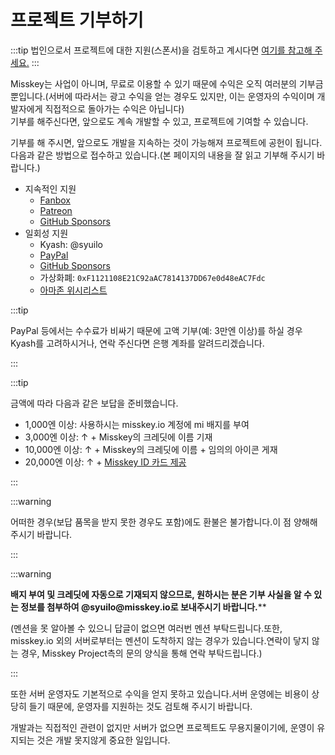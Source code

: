 # 프로젝트 기부하기

:::tip
법인으로서 프로젝트에 대한 지원(스폰서)을 검토하고 계시다면 [여기를 참고해 주세요.](/docs/become-a-sponsor/)
:::

Misskey는 사업이 아니며, 무료로 이용할 수 있기 때문에 수익은 오직 여러분의 기부금 뿐입니다.(서버에 따라서는 광고 수익을 얻는 경우도 있지만, 이는 운영자의 수익이며 개발자에게 직접적으로 돌아가는 수익은 아닙니다)\
기부를 해주신다면, 앞으로도 계속 개발할 수 있고, 프로젝트에 기여할 수 있습니다.

기부를 해 주시면, 앞으로도 개발을 지속하는 것이 가능해져 프로젝트에 공헌이 됩니다.다음과 같은 방법으로 접수하고 있습니다.(본 페이지의 내용을 잘 읽고 기부해 주시기 바랍니다.)

- 지속적인 지원
    - [Fanbox](https://syuilo.fanbox.cc/)
    - [Patreon](https://www.patreon.com/syuilo)
    - [GitHub Sponsors](https://github.com/sponsors/misskey-dev)
- 일회성 지원
    - Kyash: @syuilo
    - [PayPal](https://paypal.me/syuilo)
    - [GitHub Sponsors](https://github.com/sponsors/misskey-dev)
    - 가상화폐: `0xF1121108E21C92aAC7814137DD67e0d48eAC7Fdc`
    - [아마존 위시리스트](https://www.amazon.jp/hz/wishlist/ls/4JG4P6XKX9KD?ref_=wl_share)

:::tip

PayPal 등에서는 수수료가 비싸기 때문에 고액 기부(예: 3만엔 이상)를 하실 경우 Kyash를 고려하시거나, 연락 주신다면 은행 계좌를 알려드리겠습니다.

:::

:::tip

금액에 따라 다음과 같은 보답을 준비했습니다.

- 1,000엔 이상: 사용하시는 misskey.io 계정에 mi 배지를 부여
- 3,000엔 이상: ↑ + Misskey의 크레딧에 이름 기재
- 10,000엔 이상: ↑ + Misskey의 크레딧에 이름 + 임의의 아이콘 게재
- 20,000엔 이상: ↑ + [Misskey ID 카드 제공](/docs/mi-card/)

:::

:::warning

어떠한 경우(보답 품목을 받지 못한 경우도 포함)에도 환불은 불가합니다.이 점 양해해 주시기 바랍니다.

:::

:::warning

**배지 부여 및 크레딧에 자동으로 기재되지 않으므로, 원하시는 분은 기부 사실을 알 수 있는 정보를 첨부하여 @syuilo\@misskey.io로 보내주시기 바랍니다.**\*\*

(멘션을 못 알아볼 수 있으니 답글이 없으면 여러번 멘션 부탁드립니다.또한, misskey.io 외의 서버로부터는 멘션이 도착하지 않는 경우가 있습니다.연락이 닿지 않는 경우, Misskey Project측의 문의 양식을 통해 연락 부탁드립니다.)

:::

또한 서버 운영자도 기본적으로 수익을 얻지 못하고 있습니다.서버 운영에는 비용이 상당히 들기 때문에, 운영자를 지원하는 것도 검토해 주시기 바랍니다.

개발과는 직접적인 관련이 없지만 서버가 없으면 프로젝트도 무용지물이기에, 운영이 유지되는 것은 개발 못지않게 중요한 일입니다.
